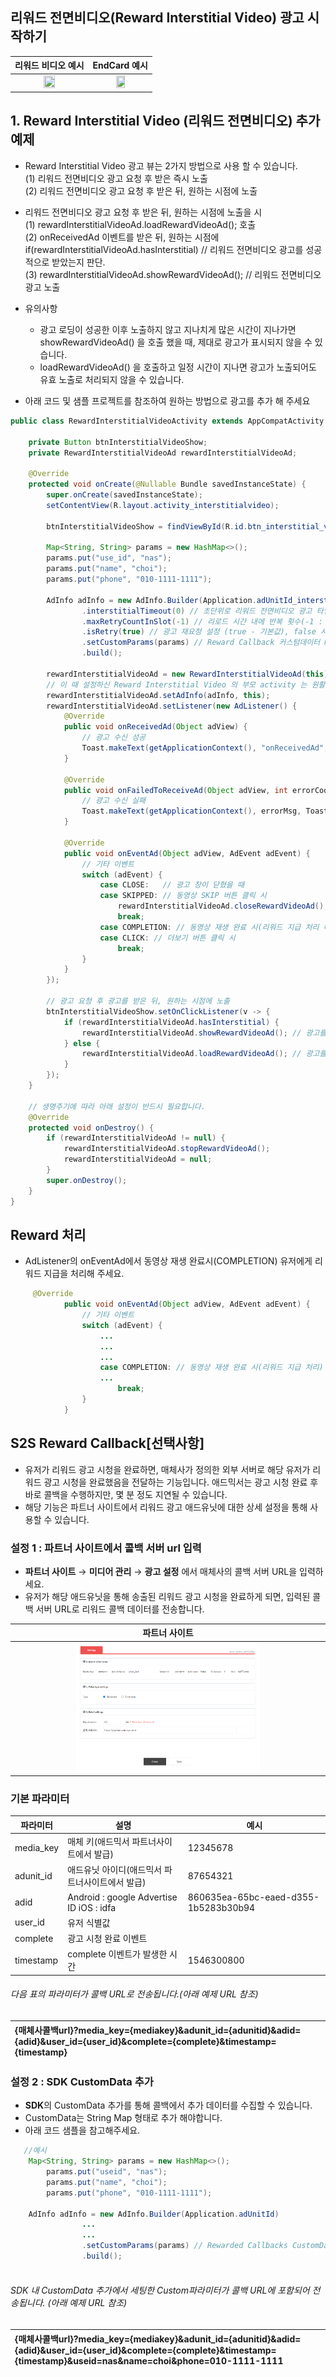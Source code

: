 ## 리워드 전면비디오(Reward Interstitial Video) 광고 시작하기

|                                                        리워드 비디오 예시                                                         | EndCard 예시
|:-------------------------------------------------------------------------------------------------------------------------:|:---:|
| <img src="https://github.com/samkim123/ttt/blob/master/reward_endcar.jpg"  width="40%" height="40%"/> |<img src="https://github.com/samkim123/ttt/blob/master/rewardd.jpg"  width="40%" height="40%"/>


## 1. Reward Interstitial Video (리워드 전면비디오) 추가 예제
- Reward Interstitial Video 광고 뷰는 2가지 방법으로 사용 할 수 있습니다.     
  (1) 리워드 전면비디오 광고 요청 후 받은 즉시 노출   
  (2) 리워드 전면비디오 광고 요청 후 받은 뒤, 원하는 시점에 노출
- 리워드 전면비디오 광고 요청 후 받은 뒤, 원하는 시점에 노출을 시   
  (1) rewardInterstitialVideoAd.loadRewardVideoAd(); 호출   
  (2) onReceivedAd 이벤트를 받은 뒤, 원하는 시점에 if(rewardInterstitialVideoAd.hasInterstitial) // 리워드 전면비디오 광고를 성공적으로 받았는지 판단.   
  (3) rewardInterstitialVideoAd.showRewardVideoAd(); // 리워드 전면비디오 광고 노출    
 - 유의사항
   - 광고 로딩이 성공한 이후 노출하지 않고 지나치게 많은 시간이 지나가면 showRewardVideoAd() 을 호출 했을 때, 제대로 광고가 표시되지 않을 수 있습니다.
   - loadRewardVideoAd() 을 호출하고 일정 시간이 지나면 광고가 노출되어도 유효 노출로 처리되지 않을 수 있습니다.

- 아래 코드 및 샘플 프로젝트를 참조하여 원하는 방법으로 광고를 추가 해 주세요
```java
public class RewardInterstitialVideoActivity extends AppCompatActivity {

    private Button btnInterstitialVideoShow;
    private RewardInterstitialVideoAd rewardInterstitialVideoAd;

    @Override
    protected void onCreate(@Nullable Bundle savedInstanceState) {
        super.onCreate(savedInstanceState);
        setContentView(R.layout.activity_interstitialvideo);

        btnInterstitialVideoShow = findViewById(R.id.btn_interstitial_video_show);
        
        Map<String, String> params = new HashMap<>();
        params.put("use_id", "nas");
        params.put("name", "choi");
        params.put("phone", "010-1111-1111");
		
        AdInfo adInfo = new AdInfo.Builder(Application.adUnitId_interstitialVideo) // AdMixer 플랫폼에서 발급받은 리워드 전면비디오 ADUNIT_ID
                .interstitialTimeout(0) // 초단위로 리워드 전면비디오 광고 타임아웃 설정 (기본값 : 0, 0 이면 서버지정 시간으로 처리, 서버지정 시간 : 20s)
                .maxRetryCountInSlot(-1) // 리로드 시간 내에 반복 횟수(-1 : 무한, 0 : 반복 없음, n : n번 반복)
                .isRetry(true) // 광고 재요청 설정 (true - 기본값), false 시, 1회 요청 후 바로 Callback
                .setCustomParams(params) // Reward Callback 커스텀데이터 Map형태로 추가 (선택사항) 
                .build();

        rewardInterstitialVideoAd = new RewardInterstitialVideoAd(this);
        // 이 때 설정하신 Reward Interstitial Video 의 부모 activity 는 원활한 광고 제공을 위해 hardwareAccelerated 가 true 설정되오니 참고 부탁드립니다.
        rewardInterstitialVideoAd.setAdInfo(adInfo, this);
        rewardInterstitialVideoAd.setListener(new AdListener() {
            @Override
            public void onReceivedAd(Object adView) {
                // 광고 수신 성공
                Toast.makeText(getApplicationContext(), "onReceivedAd", Toast.LENGTH_SHORT).show();
            }

            @Override
            public void onFailedToReceiveAd(Object adView, int errorCode, String errorMsg) {
                // 광고 수신 실패
                Toast.makeText(getApplicationContext(), errorMsg, Toast.LENGTH_SHORT).show();
            }

            @Override
            public void onEventAd(Object adView, AdEvent adEvent) {
                // 기타 이벤트
                switch (adEvent) {
                    case CLOSE:   // 광고 창이 닫혔을 때
                    case SKIPPED: // 동영상 SKIP 버튼 클릭 시
                        rewardInterstitialVideoAd.closeRewardVideoAd();
                        break;
                    case COMPLETION: // 동영상 재생 완료 시(리워드 지급 처리 해주세요)
                    case CLICK: // 더보기 버튼 클릭 시
                        break;
                }
            }
        });

        // 광고 요청 후 광고를 받은 뒤, 원하는 시점에 노출
        btnInterstitialVideoShow.setOnClickListener(v -> {
            if (rewardInterstitialVideoAd.hasInterstitial) {
                rewardInterstitialVideoAd.showRewardVideoAd(); // 광고를 노출한다.
            } else {
                rewardInterstitialVideoAd.loadRewardVideoAd(); // 광고를 미리 로드한다.
            }
        });
    }

    // 생명주기에 따라 아래 설정이 반드시 필요합니다.
    @Override
    protected void onDestroy() {
        if (rewardInterstitialVideoAd != null) {
            rewardInterstitialVideoAd.stopRewardVideoAd();
            rewardInterstitialVideoAd = null;
        }
        super.onDestroy();
    }
}
```

## Reward 처리
- AdListener의 onEventAd에서 동영상 재생 완료시(COMPLETION) 유저에게 리워드 지급을 처리해 주세요.
```java
     @Override
            public void onEventAd(Object adView, AdEvent adEvent) {
                // 기타 이벤트
                switch (adEvent) {
                    ...
                    ...
                    ...
                    case COMPLETION: // 동영상 재생 완료 시(리워드 지급 처리)
                    ...
                        break;
                }
            }
```

## S2S Reward Callback[선택사항]
- 유저가 리워드 광고 시청을 완료하면, 매체사가 정의한 외부 서버로 해당 유저가 리워드 광고 시청을 완료했음을 전달하는 기능입니다.
  애드믹서는 광고 시청 완료 후 바로 콜백을 수행하지만, 몇 분 정도 지연될 수 있습니다.
- 해당 기능은 파트너 사이트에서 리워드 광고 애드유닛에 대한 상세 설정을 통해 사용할 수 있습니다.

### 설정 1 : 파트너 사이트에서 콜백 서버 url 입력
- **파트너 사이트** → **미디어 관리** → **광고 설정** 에서 매체사의 콜백 서버 URL을 입력하세요.
- 유저가 해당 애드유닛을 통해 송출된 리워드 광고 시청을 완료하게 되면, 입력된 콜백 서버 URL로 리워드 콜백 데이터를 전송합니다.

|                                                              파트너 사이트                                                               |
|:----------------------------------------------------------------------------------------------------------------------------------:|
| <img src="https://github.com/samkim123/ttt/blob/master/settings.png"  width="60%" height="60%"/> |


### 기본 파라미터


|파라미터| 설명                             |예시|
|------|--------------------------------|---|
|media_key| 매체 키(애드믹서 파트너사이트에서 발급)         |12345678|
|adunit_id| 애드유닛 아이디(애드믹서 파트너사이트에서 발급)     |87654321|
|adid| Android : google Advertise ID iOS : idfa |860635ea-65bc-eaed-d355-1b5283b30b94|
|user_id| 유저 식별값 ||
|complete| 광고 시청 완료 이벤트 ||
|timestamp| complete 이벤트가 발생한 시간 |1546300800|
###### 다음 표의 파라미터가 콜백 URL로 전송됩니다.(아래 예제 URL 참조)

| {매체사콜백url}?media_key={mediakey}&adunit_id={adunitid}&adid={adid}&user_id={user_id}&complete={complete}&timestamp={timestamp} |
|:-----------------------------------------------------------------------------------------------------------------------------|


### 설정 2 : SDK CustomData 추가
- **SDK**의 CustomData 추가를 통해 콜백에서 추가 데이터를 수집할 수 있습니다.
- CustomData는 String Map 형태로 추가 해야합니다.
- 아래 코드 샘플을 참고해주세요.
```java
   //예시
    Map<String, String> params = new HashMap<>();
        params.put("useid", "nas");
        params.put("name", "choi");
        params.put("phone", "010-1111-1111");	
	
	AdInfo adInfo = new AdInfo.Builder(Application.adUnitId)
                ...
                ...
                .setCustomParams(params) // Rewarded Callbacks CustomData는 String Map형태로 추가 
                .build();
		
```

###### SDK 내 CustomData 추가에서 세팅한 Custom파라미터가 콜백 URL에 포함되어 전송됩니다. (아래 예제 URL 참조)


| {매체사콜백url}?media_key={mediakey}&adunit_id={adunitid}&adid={adid}&user_id={user_id}&complete={complete}&timestamp={timestamp}&useid=nas&name=choi&phone=010-1111-1111 |
|:---------------------------------------------------------------------------------------------------------------------------------------------------------------------|
